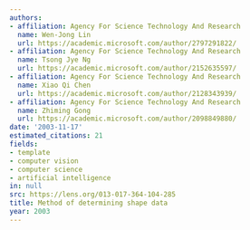 ```yaml
---
authors:
- affiliation: Agency For Science Technology And Research
  name: Wen-Jong Lin
  url: https://academic.microsoft.com/author/2797291822/
- affiliation: Agency For Science Technology And Research
  name: Tsong Jye Ng
  url: https://academic.microsoft.com/author/2152635597/
- affiliation: Agency For Science Technology And Research
  name: Xiao Qi Chen
  url: https://academic.microsoft.com/author/2128343939/
- affiliation: Agency For Science Technology And Research
  name: Zhiming Gong
  url: https://academic.microsoft.com/author/2098849880/
date: '2003-11-17'
estimated_citations: 21
fields:
- template
- computer vision
- computer science
- artificial intelligence
in: null
src: https://lens.org/013-017-364-104-285
title: Method of determining shape data
year: 2003
---
```

